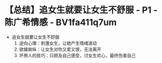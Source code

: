 # 【总结】追女生就要让女生不舒服 - P1 - 陈广希情感 - BV1fa411q7um

-   追女生就要让女生不舒服
    1.  逆向心理：刺激女生，让她产生情绪波动
    2.  欲擒故纵：让女生对你又爱又恨，无法离开
    3.  坏男人的技巧：只顾及自己感受，讨女生欢心，最终伤害自己